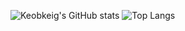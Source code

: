 ![Keobkeig's GitHub stats](https://github-readme-stats.vercel.app/api?username=Keobkeig&rank_icon=github&include_all_commits&show=reviews,discussions_answered,prs_merged&theme=tokyonight)
![Top Langs](https://github-readme-stats.vercel.app/api/top-langs/?username=Keobkeig&hide=css,scss,html,ipynb&theme=tokyonight)
